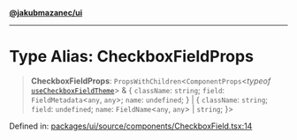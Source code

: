 [**@jakubmazanec/ui**](../README.md)

---

# Type Alias: CheckboxFieldProps

> **CheckboxFieldProps**: `PropsWithChildren`\<`ComponentProps`\<_typeof_
> [`useCheckboxFieldTheme`](../functions/useCheckboxFieldTheme.md)\> & \{ `className`: `string`;
> `field`: `FieldMetadata`\<`any`, `any`\>; `name`: `undefined`; \} \| \{ `className`: `string`;
> `field`: `undefined`; `name`: `FieldName`\<`any`, `any`\> \| `string`; \}\>

Defined in:
[packages/ui/source/components/CheckboxField.tsx:14](https://github.com/jakubmazanec/tools/blob/797379ce98752dc838b82c8398e04d90c58ce9e7/packages/ui/source/components/CheckboxField.tsx#L14)
